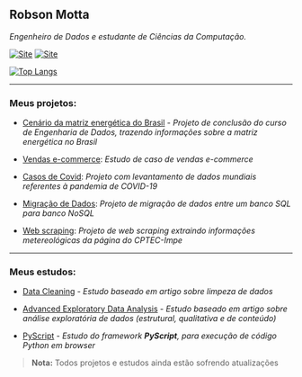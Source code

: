 ## Robson Motta
_Engenheiro de Dados e estudante de Ciências da Computação._ 

[![Site](https://img.shields.io/badge/LinkedIn-0077B5?style=flat&logo=linkedin&logoColor=white)](https://www.linkedin.com/in/robsonjmotta/)
[![Site](https://img.shields.io/badge/Gmail-D14836?style=flat&logo=gmail&logoColor=white)](mailto:rbsmotta@gmail.com)

[![Top Langs](https://github-readme-stats.vercel.app/api/top-langs/?username=rbsmotta)](https://github.com/anuraghazra/github-readme-stats)

---
### Meus projetos:

- [Cenário da matriz energética do Brasil](https://github.com/rbsmotta/projeto_final_soulcode) - _Projeto de conclusão do curso de Engenharia de Dados, trazendo informações sobre a matriz energética no Brasil_

- [Vendas e-commerce](https://github.com/rbsmotta/estudo-de-caso-ecommerce): _Estudo de caso de vendas e-commerce_ 

- [Casos de Covid](https://github.com/rbsmotta/Covid-Cases): _Projeto com levantamento de dados mundiais referentes à pandemia de COVID-19_

- [Migração de Dados](https://github.com/rbsmotta/OLDTech): _Projeto de migração de dados entre um banco SQL para banco NoSQL_

- [Web scraping](https://github.com/rbsmotta/web-scraping): _Projeto de web scraping extraindo informações metereológicas da página do CPTEC-Impe_
---
### Meus estudos:

- [Data Cleaning](https://github.com/rbsmotta/data-cleaning) - _Estudo baseado em artigo sobre limpeza de dados_

- [Advanced Exploratory Data Analysis](https://github.com/rbsmotta/advanced-exploratory-data-analysis) - _Estudo baseado em artigo sobre análise exploratória de dados (estrutural, qualitativa e de conteúdo)_

- [PyScript](https://github.com/rbsmotta/PyScript) - _Estudo do framework **PyScript**, para execução de código Python em browser_

> **Nota:** Todos projetos e estudos ainda estão sofrendo atualizações
